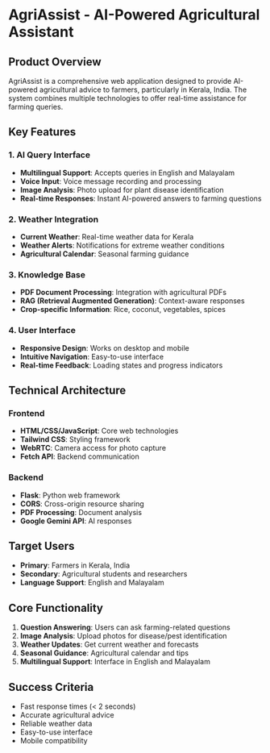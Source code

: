 # AgriAssist - AI-Powered Agricultural Assistant

## Product Overview
AgriAssist is a comprehensive web application designed to provide AI-powered agricultural advice to farmers, particularly in Kerala, India. The system combines multiple technologies to offer real-time assistance for farming queries.

## Key Features

### 1. AI Query Interface
- **Multilingual Support**: Accepts queries in English and Malayalam
- **Voice Input**: Voice message recording and processing
- **Image Analysis**: Photo upload for plant disease identification
- **Real-time Responses**: Instant AI-powered answers to farming questions

### 2. Weather Integration
- **Current Weather**: Real-time weather data for Kerala
- **Weather Alerts**: Notifications for extreme weather conditions
- **Agricultural Calendar**: Seasonal farming guidance

### 3. Knowledge Base
- **PDF Document Processing**: Integration with agricultural PDFs
- **RAG (Retrieval Augmented Generation)**: Context-aware responses
- **Crop-specific Information**: Rice, coconut, vegetables, spices

### 4. User Interface
- **Responsive Design**: Works on desktop and mobile
- **Intuitive Navigation**: Easy-to-use interface
- **Real-time Feedback**: Loading states and progress indicators

## Technical Architecture

### Frontend
- **HTML/CSS/JavaScript**: Core web technologies
- **Tailwind CSS**: Styling framework
- **WebRTC**: Camera access for photo capture
- **Fetch API**: Backend communication

### Backend
- **Flask**: Python web framework
- **CORS**: Cross-origin resource sharing
- **PDF Processing**: Document analysis
- **Google Gemini API**: AI responses

## Target Users
- **Primary**: Farmers in Kerala, India
- **Secondary**: Agricultural students and researchers
- **Language Support**: English and Malayalam

## Core Functionality
1. **Question Answering**: Users can ask farming-related questions
2. **Image Analysis**: Upload photos for disease/pest identification
3. **Weather Updates**: Get current weather and forecasts
4. **Seasonal Guidance**: Agricultural calendar and tips
5. **Multilingual Support**: Interface in English and Malayalam

## Success Criteria
- Fast response times (< 2 seconds)
- Accurate agricultural advice
- Reliable weather data
- Easy-to-use interface
- Mobile compatibility
